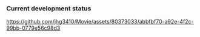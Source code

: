 ### Current development status

https://github.com/jhg3410/Movie/assets/80373033/abbfbf70-a92e-4f2c-99bb-0779e56c98d3
